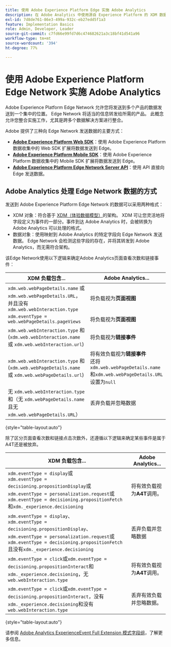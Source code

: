 ```yaml
---
title: 使用 Adobe Experience Platform Edge 实施 Adobe Analytics
description: 在 Adobe Analytics 中使用源自 Experience Platform 的 XDM 数据概述
exl-id: 7d8de761-86e3-499a-932c-eb27edd5f1a3
feature: Implementation Basics
role: Admin, Developer, Leader
source-git-commit: c7fd66e99fd7d6c474682621a3c18bf41d541a96
workflow-type: tm+mt
source-wordcount: '394'
ht-degree: 77%

---
```


# 使用 Adobe Experience Platform Edge Network 实施 Adobe Analytics

Adobe Experience Platform Edge Network 允许您将发送到多个产品的数据发送到一个集中的位置。 Edge Network 将适当的信息转发给所需的产品。 此概念允许您整合实施工作，尤其是跨多个数据解决方案进行整合。

Adobe 提供了三种向 Edge Network 发送数据的主要方式：

* **[Adobe Experience Platform Web SDK](web-sdk/overview.md)**：使用 Adobe Experience Platform 数据收集中的 Web SDK 扩展将数据发送到 Edge。
* **[Adobe Experience Platform Mobile SDK](mobile-sdk/overview.md)**：使用 Adobe Experience Platform 数据收集中的 Mobile SDK 扩展将数据发送到 Edge。
* **[Adobe Experience Platform Edge Network Server API](server-api/overview.md)**：使用 API 直接向 Edge 发送数据。



## Adobe Analytics 处理 Edge Network 数据的方式

发送到 Adobe Experience Platform Edge Network 的数据可以采用两种格式：

* XDM 对象：符合基于 [XDM（体验数据模型）](https://experienceleague.adobe.com/docs/experience-platform/xdm/home.html?lang=zh-Hans)的架构。 XDM 可让您灵活地将字段定义为事件的一部分。事件到达 Adobe Analytics 时，会被转换为 Adobe Analytics 可以处理的格式。
* 数据对象：使用映射到 Adobe Analytics 的特定字段向 Edge Network 发送数据。 Edge Network 会检测这些字段的存在，并将其转发到 Adobe Analytics，而无需符合架构。

该Edge Network使用以下逻辑来确定Adobe Analytics页面查看次数和链接事件：

| XDM 负载包含... | Adobe Analytics... |
|---|---|
| `xdm.web.webPageDetails.name` 或 `xdm.web.webPageDetails.URL`，并且没有 `xdm.web.webInteraction.type` | 将负载视为&#x200B;**页面视图** |
| `xdm.eventType = web.webPageDetails.pageViews` | 将负载视为&#x200B;**页面视图** |
| `xdm.web.webInteraction.type` 和 (`xdm.web.webInteraction.name` 或 `xdm.web.webInteraction.url`) | 将负载视为&#x200B;**链接事件** |
| `xdm.web.webInteraction.type` 和 (`xdm.web.webPageDetails.name` 或 `xdm.web.webPageDetails.url`) | 将有效负载视为&#x200B;**链接事件** <br/>还将`xdm.web.webPageDetails.name`和`xdm.web.webPageDetails.URL`设置为`null` |
| 无 `xdm.web.webInteraction.type` 和（无 `xdm.webPageDetails.name` 且无 `xdm.web.webPageDetails.URL`） | 丢弃负载并忽略数据 |

{style="table-layout:auto"}

除了区分页面查看次数和链接点击次数外，还遵循以下逻辑来确定某些事件是属于A4T还是被放弃。

| XDM 负载包含... | Adobe Analytics... |
| --- | --- |
| `xdm.eventType = display`或<br/>`xdm.eventType = decisioning.propositionDisplay`或<br/>`xdm.eventType = personalization.request`或<br/>`xdm.eventType = decisioning.propositionFetch`和`xdm._experience.decisioning` | 将有效负载视为&#x200B;**A4T**&#x200B;调用。 |
| `xdm.eventType = display`、<br/>`xdm.eventType = decisioning.propositionDisplay`、<br/>`xdm.eventType = personalization.request`或<br/>`xdm.eventType = decisioning.propositionFetch`且没有`xdm._experience.decisioning` | 丢弃负载并忽略数据 |
| `xdm.eventType = click`或`xdm.eventType = decisioning.propositionInteract`和`xdm._experience.decisioning`，无`web.webInteraction.type` | 将有效负载视为&#x200B;**A4T**&#x200B;调用。 |
| `xdm.eventType = click`或`xdm.eventType = decisioning.propositionInteract`，没有`xdm._experience.decisioning`和没有`web.webInteraction.type` | 丢弃有效负载并忽略数据。 |

{style="table-layout:auto"}

请参阅 [Adobe Analytics ExperienceEvent Full Extension 模式字段组](https://experienceleague.adobe.com/docs/experience-platform/xdm/field-groups/event/analytics-full-extension.html?lang=zh-Hans)，了解更多信息。
